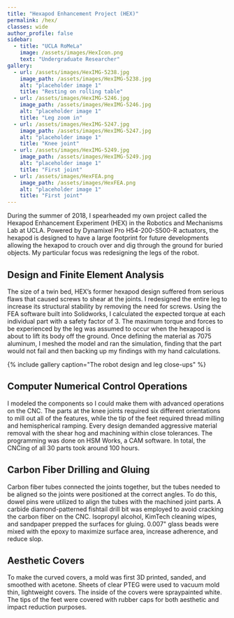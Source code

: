 ```yaml
---
title: "Hexapod Enhancement Project (HEX)"
permalink: /hex/
classes: wide
author_profile: false
sidebar:
  - title: "UCLA RoMeLa"
    image: /assets/images/HexIcon.png
    text: "Undergraduate Researcher"
gallery:
  - url: /assets/images/HexIMG-5238.jpg
    image_path: /assets/images/HexIMG-5238.jpg
    alt: "placeholder image 1"
    title: "Resting on rolling table"
  - url: /assets/images/HexIMG-5246.jpg
    image_path: /assets/images/HexIMG-5246.jpg
    alt: "placeholder image 1"
    title: "Leg zoom in"
  - url: /assets/images/HexIMG-5247.jpg
    image_path: /assets/images/HexIMG-5247.jpg
    alt: "placeholder image 1"
    title: "Knee joint"
  - url: /assets/images/HexIMG-5249.jpg
    image_path: /assets/images/HexIMG-5249.jpg
    alt: "placeholder image 1"
    title: "First joint"
  - url: /assets/images/HexFEA.png
    image_path: /assets/images/HexFEA.png
    alt: "placeholder image 1"
    title: "First joint"
---
```


During the summer of 2018, I spearheaded my own project called the Hexapod Enhancement Experiment (HEX) in the Robotics and Mechanisms Lab at UCLA. Powered by Dynamixel Pro H54-200-S500-R actuators, the hexapod is designed to have a large footprint for future developments allowing the hexapod to crouch over and dig through the ground for buried objects. My particular focus was redesigning the legs of the robot.

## Design and Finite Element Analysis

The size of a twin bed, HEX’s former hexapod design suffered from serious flaws that caused screws to shear at the joints. I redesigned the entire leg to increase its structural stability by removing the need for screws. Using the FEA software built into Solidworks, I calculated the expected torque at each individual part with a safety factor of 3. The maximum torque and forces to be experienced by the leg was assumed to occur when the hexapod is about to lift its body off the ground. Once defining the material as 7075 aluminum, I meshed the model and ran the simulation, finding that the part would not fail and then backing up my findings with my hand calculations.

{% include gallery caption="The robot design and leg close-ups" %}

## Computer Numerical Control Operations

I modeled the components so I could make them with advanced operations on the CNC. The parts at the knee joints required six different orientations to mill out all of the features, while the tip of the feet required thread milling and hemispherical ramping. Every design demanded aggressive material removal with the shear hog and machining within close tolerances. The programming was done on HSM Works, a CAM software. In total, the CNCing of all 30 parts took around 100 hours.

## Carbon Fiber Drilling and Gluing

Carbon fiber tubes connected the joints together, but the tubes needed to be aligned so the joints were positioned at the correct angles. To do this, dowel pins were utilized to align the tubes with the machined joint parts. A carbide diamond-patterned fishtail drill bit was employed to avoid cracking the carbon fiber on the CNC. Isopropyl alcohol, KimTech cleaning wipes, and sandpaper prepped the surfaces for gluing. 0.007" glass beads were mixed with the epoxy to maximize surface area, increase adherence, and reduce slop.

## Aesthetic Covers

To make the curved covers, a mold was first 3D printed, sanded, and smoothed with acetone. Sheets of clear PTEG were used to vacuum mold thin, lightweight covers. The inside of the covers were spraypainted white. The tips of the feet were covered with rubber caps for both aesthetic and impact reduction purposes.